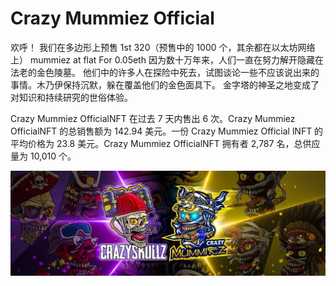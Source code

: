 # Crazy Mummiez Official

欢呼！ 我们在多边形上预售 1st 320（预售中的 1000 个，其余都在以太坊网络上） mummiez at flat For 0.05eth 因为数十万年来，人们一直在努力解开隐藏在 法老的金色陵墓。 他们中的许多人在探险中死去，试图谈论一些不应该说出来的事情。木乃伊保持沉默，躲在覆盖他们的金色面具下。 金字塔的神圣之地变成了对知识和持续研究的世俗体验。

Crazy Mummiez OfficialNFT 在过去 7 天内售出 6 次。Crazy Mummiez OfficialNFT 的总销售额为 142.94 美元。一份  Crazy Mummiez Official lNFT 的平均价格为 23.8 美元。Crazy Mummiez OfficialNFT 拥有者 2,787 名，总供应量为 10,010 个。

![NFT](unnamed.jpg)


